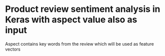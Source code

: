# Product review sentiment analysis in Keras with aspect value also as input 

Aspect contains key words from the review which will be used as feature vectors

